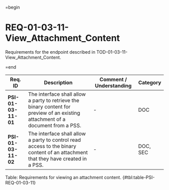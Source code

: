 =begin

# REQ-01-03-11-View_Attachment_Content

Requirements for the endpoint described in TOD-01-03-11-View_Attachment_Content.

=end

| Req. ID                        | Description                         | Comment / Understanding                  | Category                       |
| ------------------------------ | ----------------------------------- | ---------------------------------------- | ------------------------------ |
| __PSI-01-03-11-01__ | The interface shall allow a party to retrieve the binary content for preview of an existing attachment of a document from a PSS. | -                       | DOC      |
| __PSI-01-03-11-02__ | The interface shall allow a party to control read access to the binary content of an attachment that they have created in a PSS. | -                       | DOC, SEC |

Table: Requirements for viewing an attachment content. {#tbl:table-PSI-REQ-01-03-11}
